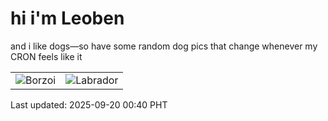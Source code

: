 # hi i'm Leoben

and i like dogs—so have some random dog pics that change whenever my CRON feels like it

|  |  |
|--------|----------|
| ![Borzoi](https://random-dog-vercel.vercel.app/api/random-borzoi?v=1758300046) | ![Labrador](https://random-dog-vercel.vercel.app/api/random-labrador?v=1758300046) |

Last updated: 2025-09-20 00:40 PHT
